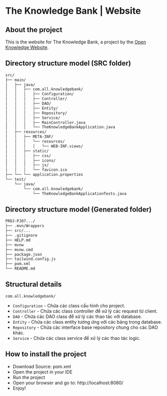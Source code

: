 # The Knowledge Bank | Website

## About the project

This is the website for The Knowledge Bank, a project by the [Open Knowledge Website](http://localhost:8080/).

## Directory structure model (SRC folder)

```bash
src/
├── main/
│   ├── java/
│   │   ├── com.all.knowledgebank/
│   │   │   ├── Configuration/
│   │   │   ├── Controller/
│   │   │   ├── DAO/
│   │   │   ├── Entity/
│   │   │   ├── Repository/
│   │   │   ├── Service/
│   │   │   ├── MainController.java
│   │   │   └── TheKnowledgeBankApplication.java
│   ├── resources/
│   │   ├── META-INF/
│   │   │   └── resources/
│   │   │   │   └── WEB-INF.views/
│   │   ├── static/
│   │   │   ├── css/
│   │   │   ├── icons/
│   │   │   ├── js/
│   │   │   └── favicon.ico
├── └── └── application.properties
└── test/
    └── java/
        └── com.all.knowledgebank/
            └── TheKnowledgeBankApplicationTests.java
```

## Directory structure model (Generated folder)

```bash
PROJ-PJ07.../
├── .mvn/Wrappers
├── src/...
├── .gitignore
├── HELP.md
├── mvnw
├── mvnw.cmd
├── package.json
├── tailwind.config.js
├── pom.xml
└── README.md
```

## Structural details

`com.all.knowledgebank/`
- `Configuration` - Chứa các class cấu hình cho project.
- `Controller` - Chứa các class controller để xử lý các request từ client.
- `DAO` - Chứa các DAO class để xử lý các thao tác với database.
- `Entity` - Chứa các class entity tương ứng với các bảng trong database.
- `Repository` - Chứa các interface base repository chung cho các DAO khác.
- `Service` - Chứa các class service để xử lý các thao tác logic.

## How to install the project

- Download Source: pom.xml
- Open the project in your IDE
- Run the project
- Open your browser and go to: http://localhost:8080/
- Enjoy!
